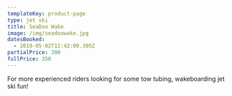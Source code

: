 ```yaml
---
templateKey: product-page
type: jet ski
title: SeaDoo Wake
image: /img/seadoowake.jpg
datesBooked:
  - 2019-05-02T12:42:00.305Z
partialPrice: 300
fullPrice: 350
---
```

For more experienced riders looking for some tow tubing, wakeboarding jet ski fun!
